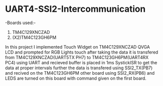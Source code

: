 # UART4-SSI2-Intercommunication

-Boards used:-
  1) TM4C129XNCZAD 
  2) (X2)TM4C123GH6PM
  
In this project I implemented Touch Widget on TM4C129XNCZAD QVGA LCD and prompted for RGB Lights touch after taking the data it is transfered 
from TM4C129XNCZAD(UART5TX PH7) to TM4C123GH6PM(UART4RX PC4) using UART and recieved buffer is placed in 1ms SystickISR to get the data at proper intervals further the data is transfered using  SSI2_TX(PB7) and recived on the TM4C123GH6PM other board using SSI2_RX(PB6) and LEDS are turned on this board with command given on the first board. 
